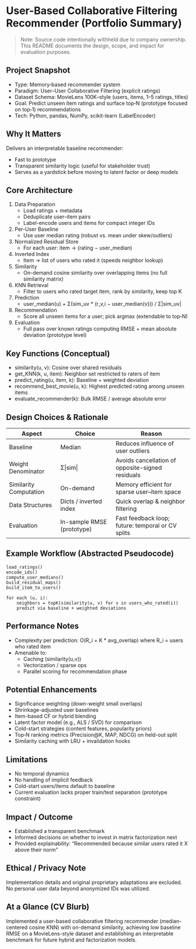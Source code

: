# User-Based Collaborative Filtering Recommender (Portfolio Summary)

> Note: Source code intentionally withheld due to company ownership. This README documents the design, scope, and impact for evaluation purposes.

## Project Snapshot
- Type: Memory‑based recommender system
- Paradigm: User–User Collaborative Filtering (explicit ratings)
- Dataset Schema: MovieLens 100K–style (users, items, 1–5 ratings, titles)
- Goal: Predict unseen item ratings and surface top‑N (prototype focused on top‑1) recommendations
- Tech: Python, pandas, NumPy, scikit-learn (LabelEncoder)

## Why It Matters
Delivers an interpretable baseline recommender:
- Fast to prototype
- Transparent similarity logic (useful for stakeholder trust)
- Serves as a yardstick before moving to latent factor or deep models

## Core Architecture
1. Data Preparation
   - Load ratings + metadata
   - Deduplicate user–item pairs
   - Label-encode users and items for compact integer IDs
2. Per-User Baseline
   - Use user median rating (robust vs. mean under skew/outliers)
3. Normalized Residual Store
   - For each user: item → (rating − user_median)
4. Inverted Index
   - Item → list of users who rated it (speeds neighbor lookup)
5. Similarity
   - On-demand cosine similarity over overlapping items (no full similarity matrix)
6. KNN Retrieval
   - Filter to users who rated target item, rank by similarity, keep top K
7. Prediction
   - user_median(u) + Σ(sim_uv * (r_v,i − user_median(v))) / Σ|sim_uv|
8. Recommendation
   - Score all unseen items for a user; pick argmax (extendable to top‑N)
9. Evaluation
   - Full pass over known ratings computing RMSE + mean absolute deviation (prototype level)

## Key Functions (Conceptual)
- similarity(u, v): Cosine over shared residuals
- get_KNN(k, u, item): Neighbor set restricted to raters of item
- predict_rating(u, item, k): Baseline + weighted deviation
- recommend_best_movie(u, k): Highest predicted rating among unseen items
- evaluate_recommender(k): Bulk RMSE / average absolute error

## Design Choices & Rationale
| Aspect | Choice | Reason |
|--------|--------|--------|
| Baseline | Median | Reduces influence of user outliers |
| Weight Denominator | Σ&vert;sim&vert; | Avoids cancellation of opposite-signed residuals |
| Similarity Computation | On-demand | Memory efficient for sparse user–item space |
| Data Structures | Dicts / inverted index | Quick overlap & neighbor filtering |
| Evaluation | In-sample RMSE (prototype) | Fast feedback loop; future: temporal or CV splits |

## Example Workflow (Abstracted Pseudocode)
```
load_ratings()
encode_ids()
compute_user_medians()
build_residual_maps()
build_item_to_users()

for each (u, i):
    neighbors = topK(similarity(u, v) for v in users_who_rated(i))
    predict via baseline + weighted deviations
```

## Performance Notes
- Complexity per prediction: O(R_i + K * avg_overlap) where R_i = users who rated item
- Amenable to:
  - Caching (similarity(u,v))
  - Vectorization / sparse ops
  - Parallel scoring for recommendation phase

## Potential Enhancements
- Significance weighting (down-weight small overlaps)
- Shrinkage-adjusted user baselines
- Item-based CF or hybrid blending
- Latent factor model (e.g., ALS / SVD) for comparison
- Cold-start strategies (content features, popularity priors)
- Top‑N ranking metrics (Precision@K, MAP, NDCG) on held-out split
- Similarity caching with LRU + invalidation hooks

## Limitations
- No temporal dynamics
- No handling of implicit feedback
- Cold-start users/items default to baseline
- Current evaluation lacks proper train/test separation (prototype constraint)

## Impact / Outcome
- Established a transparent benchmark
- Informed decisions on whether to invest in matrix factorization next
- Provided explainability: “Recommended because similar users rated it X above their norm”

## Ethical / Privacy Note
Implementation details and original proprietary adaptations are excluded. No personal user data beyond anonymized IDs was utilized.

## At a Glance (CV Blurb)
Implemented a user-based collaborative filtering recommender (median-centered cosine KNN) with on-demand similarity, achieving low baseline RMSE on a MovieLens-style dataset and establishing an interpretable benchmark for future hybrid and factorization models.
